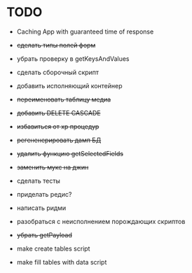 
TODO
====






- Caching App with guaranteed time of response



- ~~сделать типы полей форм~~ 
- убрать проверку в getKeysAndValues
- сделать сборочный скрипт
- добавить исполняющий контейнер

- ~~переименовать таблицу медиа~~
- ~~добавить DELETE CASCADE~~
- ~~избавиться от хр процедур~~
- ~~регененерировать дамп БД~~

- ~~удалить функцию getSelectedFields~~
- ~~заменить мукс на джин~~
- сделать тесты
- приделать редис?
- написать ридми
- разобраться с неисполнением порождающих скриптов
- ~~убрать getPayload~~
- make create tables script
- make fill tables with data script

